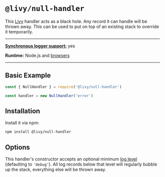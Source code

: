# `@livy/null-handler`

This [Livy](../../README.md#readme) handler acts as a black hole. Any record it can handle will be thrown away. This can be used to put on top of an existing stack to override it temporarily.

---

[**Synchronous logger support:**](../../README.md#synchronous-and-asynchronous-logging) yes

**Runtime:** Node.js and [browsers](../../README.md#usage-in-browsers)

---

## Basic Example

```js
const { NullHandler } = require('@livy/null-handler')

const handler = new NullHandler('error')
```

## Installation

Install it via npm:

```bash
npm install @livy/null-handler
```

## Options

This handler's constructor accepts an optional minimum [log level](../../README.md#log-levels) (defaulting to `'debug'`). All log records below that level will regularly bubble up the stack, everything else will be thrown away.
